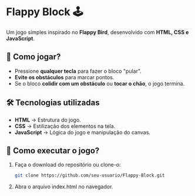 # Flappy Block 🕹️

Um jogo simples inspirado no **Flappy Bird**, desenvolvido com **HTML, CSS e JavaScript**.

## 📌 Como jogar?
- Pressione **qualquer tecla** para fazer o bloco "pular".  
- **Evite os obstáculos** para marcar pontos.  
- Se o bloco **colidir com um obstáculo** ou **tocar o chão**, o jogo termina.  

## 🛠️ Tecnologias utilizadas
- **HTML** → Estrutura do jogo.  
- **CSS** → Estilização dos elementos na tela.  
- **JavaScript** → Lógica do jogo e manipulação do canvas.  

## 🚀 Como executar o jogo?
1. Faça o download do repositório ou clone-o:  
   ```sh
   git clone https://github.com/seu-usuario/Flappy-Block.git

2. Abra o arquivo index.html no navegador.
